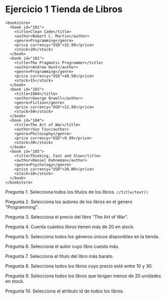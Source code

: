 # Ejercicio 1 Tienda de Libros
```
<bookstore>
  <book id="101">
    <title>Clean Code</title>
    <author>Robert C. Martin</author>
    <genre>Programming</genre>
    <price currency="USD">32.99</price>
    <stock>20</stock>
  </book>
  <book id="102">
    <title>The Pragmatic Programmer</title>
    <author>Andrew Hunt</author>
    <genre>Programming</genre>
    <price currency="USD">40.50</price>
    <stock>15</stock>
  </book>
  <book id="103">
    <title>1984</title>
    <author>George Orwell</author>
    <genre>Fiction</genre>
    <price currency="USD">12.99</price>
    <stock>50</stock>
  </book>
  <book id="104">
    <title>The Art of War</title>
    <author>Sun Tzu</author>
    <genre>Philosophy</genre>
    <price currency="USD">9.99</price>
    <stock>30</stock>
  </book>
  <book id="105">
    <title>Thinking, Fast and Slow</title>
    <author>Daniel Kahneman</author>
    <genre>Psychology</genre>
    <price currency="USD">20.00</price>
    <stock>10</stock>
  </book>
</bookstore>
```

Pregunta 1. Selecciona todos los títulos de los libros.
`//title/text()`

Pregunta 2. Selecciona los autores de los libros en el género "Programming".


Pregunta 3. Selecciona el precio del libro "The Art of War".

Pregunta 4. Cuenta cuántos libros tienen más de 20 en stock.

Pregunta 5. Selecciona todos los géneros únicos disponibles en la tienda.

Pregunta 6. Selecciona el autor cuyo libro cuesta más.

Pregunta 7. Selecciona el título del libro más barato.

Pregunta 8. Selecciona todos los libros cuyo precio esté entre 10 y 30.

Pregunta 9. Selecciona todos los libros que tengan menos de 20 unidades en stock.

Pregunta 10. Selecciona el atributo id de todos los libros.